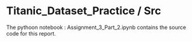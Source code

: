 # Titanic_Dataset_Practice / Src
The pythoon notebook : Assignment_3_Part_2.ipynb contains the source code for this report.
